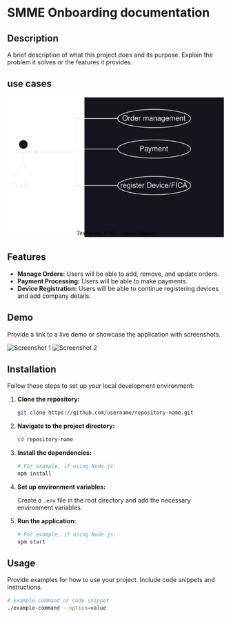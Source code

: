 # SMME Onboarding documentation



## Description

A brief description of what this project does and its purpose. Explain the problem it solves or the features it provides.


## use cases 

![Project Logo](./docs/onboarding.svg)
## Features

- **Manage Orders:** Users will be able to add, remove, and update orders.
- **Payment Processing:** Users will be able to make payments.
- **Device Registration:** Users will be able to continue registering devices and add company details.


## Demo

Provide a link to a live demo or showcase the application with screenshots.

![Screenshot 1](path/to/screenshot1.png)
![Screenshot 2](path/to/screenshot2.png)

## Installation

Follow these steps to set up your local development environment:

1. **Clone the repository:**

    ```bash
    git clone https://github.com/username/repository-name.git
    ```

2. **Navigate to the project directory:**

    ```bash
    cd repository-name
    ```

3. **Install the dependencies:**

    ```bash
    # For example, if using Node.js:
    npm install
    ```

4. **Set up environment variables:**

    Create a `.env` file in the root directory and add the necessary environment variables.

5. **Run the application:**

    ```bash
    # For example, if using Node.js:
    npm start
    ```

## Usage

Provide examples for how to use your project. Include code snippets and instructions.

```bash
# Example command or code snippet
./example-command --option=value
